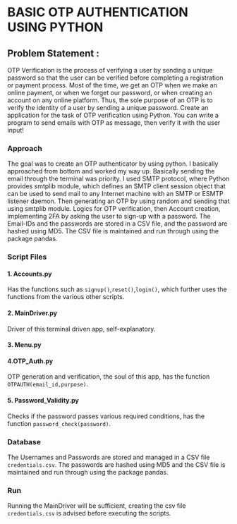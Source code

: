 # BASIC OTP AUTHENTICATION USING PYTHON

## Problem Statement :
OTP Verification is the process of verifying a user by sending a unique password so
that the user can be verified before completing a registration or payment process.
Most of the time, we get an OTP when we make an online payment, or when we forget
our password, or when creating an account on any online platform. Thus, the
sole purpose of an OTP is to verify the identity of a user by sending a unique password.
Create an application for the task of OTP verification using Python.
You can write a program to send emails with OTP as message, then verify it with the user input!

### Approach
The goal was to create an OTP authenticator by using python.
I basically approached from bottom and worked my way up.
Basically sending the email through the terminal was priority. I used SMTP protocol, where Python provides 
smtplib module, which defines an SMTP client session object that can be used to send mail to any Internet machine with 
an SMTP or ESMTP listener daemon. 
Then generating an OTP by using random and sending that using smtplib module.
Logics for OTP verification, then Account creation, implementing 2FA by asking the user to sign-up with a password.
The Email-IDs and the passwords are stored in a CSV file, and the password are hashed using MD5.
The CSV file is maintained and run through using the package pandas.

### Script Files

#### 1. Accounts.py
Has the functions such as ```signup()```,```reset()```,```login()```, which further uses the functions from the various other scripts.

#### 2. MainDriver.py
Driver of this terminal driven app, self-explanatory.

#### 3. Menu.py

#### 4.OTP_Auth.py
OTP generation and verification, the soul of this app, has the function ```OTPAUTH(email_id,purpose)```.


#### 5. Password_Validity.py
Checks if the password passes various required conditions, has the function ```password_check(password)```.

### Database

The Usernames and Passwords are stored and managed in a CSV file ```credentials.csv```. The passwords are hashed using MD5 and
the CSV file is maintained and run through using the package pandas.

### Run
Running the MainDriver will be sufficient, creating the csv file ```credentials.csv``` is advised before executing the scripts.